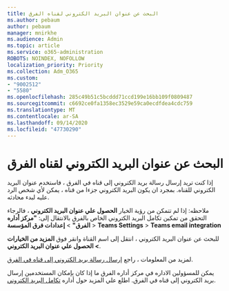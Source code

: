 ```yaml
---
title: البحث عن عنوان البريد الكتروني لقناه الفرق
ms.author: pebaum
author: pebaum
manager: mnirkhe
ms.audience: Admin
ms.topic: article
ms.service: o365-administration
ROBOTS: NOINDEX, NOFOLLOW
localization_priority: Priority
ms.collection: Adm_O365
ms.custom:
- "9002512"
- "5580"
ms.openlocfilehash: 285c49b51c5bcddd71ccd199e16bb109f0809487
ms.sourcegitcommit: c6692ce0fa1358ec3529e59ca0ecdfdea4cdc759
ms.translationtype: MT
ms.contentlocale: ar-SA
ms.lasthandoff: 09/14/2020
ms.locfileid: "47730290"
---
```

# <a name="find-the-email-address-for-a-teams-channel"></a>البحث عن عنوان البريد الكتروني لقناه الفرق

إذا كنت تريد إرسال رسالة بريد الكتروني إلى قناه في الفرق ، فاستخدم عنوان البريد الكتروني للقناه. بمجرد ان يكون البريد الكتروني جزءا من قناه ، يمكن لأي شخص الرد عليه لبدء محادثه.

ملاحظه: إذا لم تتمكن من رؤية الخيار **الحصول علي عنوان البريد الكتروني** ، فالرجاء التحقق من تمكين تكامل البريد الكتروني الخاص بالفرق بالانتقال إلى: **"مركز أداره الفرق"** > **إعدادات فرق المؤسسة** > **Teams Settings** > **Teams email integration**

للبحث عن عنوان البريد الكتروني ، انتقل إلى اسم القناة وانقر فوق **المزيد من الخيارات > الحصول علي عنوان البريد الكتروني**.

لمزيد من المعلومات ، راجع [إرسال رسالة بريد الكتروني إلى قناه في الفرق](https://support.office.com/article/send-an-email-to-a-channel-in-teams-d91db004-d9d7-4a47-82e6-fb1b16dfd51e).

يمكن للمسؤولين الاداره في مركز أداره الفرق ما إذا كان بإمكان المستخدمين إرسال بريد الكتروني إلى قناه في الفرق. اطلع علي المزيد حول أداره [تكامل البريد الكتروني](https://docs.microsoft.com/microsoftteams/enable-features-office-365#email-integration).
